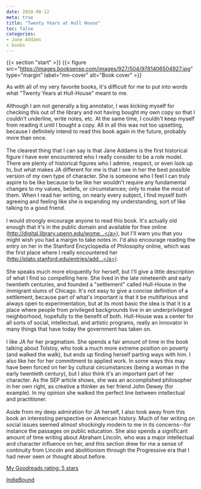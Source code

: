 ```yaml
---
date: 2010-08-12
meta: true
title: "Twenty Years at Hull House"
toc: false
categories:
- Jane Addams
- books
---
```


{{< section "start" >}}
{{< figure src="https://images.booksense.com/images/927/504/9781406504927.jpg" type="margin" label="mn-cover" alt="Book cover" >}}

As with all of my very favorite books, it's difficult for me to put into words what "Twenty Years at Hull-House" meant to me. <br /><br />Although I am not generally a big annotator, I was kicking myself for checking this out of the library and not having bought my own copy so that I couldn't underline, write notes, etc. At the same time, I couldn't keep myself from reading it until I bought a copy. All in all this was not too upsetting, because I definitely intend to read this book again in the future, probably more than once.<br /><br />The clearest thing that I can say is that Jane Addams is the first historical figure I have ever encountered who I really consider to be a role model. There are plenty of historical figures who I admire, respect, or even look up to, but what makes JA different for me is that I see in her the best possible version of my own type of character. She is someone who I feel I can truly aspire to be like because to be like her wouldn't require any fundamental changes to my values, beliefs, or circumstances; only to make the most of them. When I read her writing, on nearly every subject, I find myself both agreeing and feeling like she is expanding my understanding, sort of like talking to a good friend.<br /><br />I would strongly encourage anyone to read this book. It's actually old enough that it's in the public domain and available for free online (<a target="_blank" href="http://digital.library.upenn.edu/women/addams/hullhouse/hullhouse.html" rel="nofollow noopener">http://digital.library.upenn.edu/wome...</a>), but I'll warn you that you might wish you had a margin to take notes in. I'd also encourage reading the entry on her in the Stanford Encyclopedia of Philosophy online, which was the first place where I really encountered her (<a target="_blank" href="http://plato.stanford.edu/entries/addams-jane/" rel="nofollow noopener">http://plato.stanford.edu/entries/add...</a>).<br /><br />She speaks much more eloquently for herself, but I'll give a little description of what I find so compelling here. She lived in the late nineteenth and early twentieth centuries, and founded a "settlement" called Hull-House in the immigrant slums of Chicago. It's not easy to give a concise definition of a settlement, because part of what's important is that it be multifarious and always open to experimentation, but at its most basic the idea is that it is a place where people from privileged backgrounds live in an underprivileged neighborhood, hopefully to the benefit of both. Hull-House was a center for all sorts of social, intellectual, and artistic programs, really an innovator in many things that have today the government has taken on. <br /><br />I like JA for her pragmatism. She spends a fair amount of time in the book talking about Tolstoy, who took a much more extreme position on poverty (and walked the walk), but ends up finding herself parting ways with him. I also like her for her commitment to applied work. In some ways this may have been forced on her by cultural circumstances (being a woman in the early twentieth century), but I also think it's an important part of her character. As the SEP article shows, she was an accomplished philosopher in her own right, as creative a thinker as her friend John Dewey (for example). In my opinion she walked the perfect line between intellectual and practitioner. <br /><br />Aside from my deep admiration for JA herself, I also took away from this book an interesting perspective on American history. Much of her writing on social issues seemed almost shockingly modern to me in its concerns--for instance the passages on public education. She also spends a significant amount of time writing about Abraham Lincoln, who was a major intellectual and character influence on her, and this section drew for me a sense of continuity from Lincoln and abolitionism through the Progressive era that I had never seen or thought about before. 

[My Goodreads rating: 5 stars](https://www.goodreads.com/review/show/113033575)  

[IndieBound](https://www.indiebound.org/book/9781406504927)
